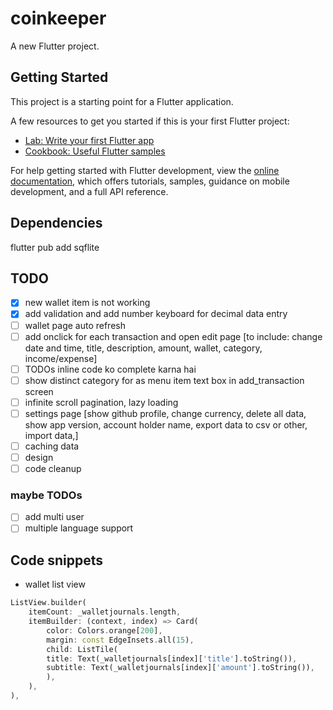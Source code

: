 # coinkeeper

A new Flutter project.

## Getting Started

This project is a starting point for a Flutter application.

A few resources to get you started if this is your first Flutter project:

- [Lab: Write your first Flutter app](https://docs.flutter.dev/get-started/codelab)
- [Cookbook: Useful Flutter samples](https://docs.flutter.dev/cookbook)

For help getting started with Flutter development, view the
[online documentation](https://docs.flutter.dev/), which offers tutorials,
samples, guidance on mobile development, and a full API reference.

## Dependencies
flutter pub add sqflite

## TODO
- [x] new wallet item is not working
- [x] add validation and add number keyboard for decimal data entry
- [ ] wallet page auto refresh
- [ ] add onclick for each transaction and open edit page [to include: change date and time, title, description, amount, wallet, category, income/expense]
- [ ] TODOs inline code ko complete karna hai
- [ ] show distinct category for as menu item text box in add_transaction screen
- [ ] infinite scroll pagination, lazy loading
- [ ] settings page [show github profile, change currency, delete all data, show app version, account holder name, export data to csv or other, import data,]
- [ ] caching data
- [ ] design
- [ ] code cleanup

### maybe TODOs
- [ ] add multi user
- [ ] multiple language support

## Code snippets
- wallet list view
```dart
ListView.builder(
    itemCount: _walletjournals.length,
    itemBuilder: (context, index) => Card(
        color: Colors.orange[200],
        margin: const EdgeInsets.all(15),
        child: ListTile(
        title: Text(_walletjournals[index]['title'].toString()),
        subtitle: Text(_walletjournals[index]['amount'].toString()),
        ),
    ),
),
```